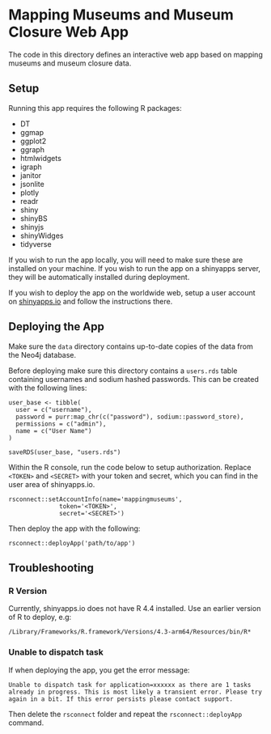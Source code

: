 # Mapping Museums and Museum Closure Web App

The code in this directory defines an interactive web app based on mapping museums and museum closure data.

## Setup

Running this app requires the following R packages:

- DT
- ggmap
- ggplot2
- ggraph
- htmlwidgets
- igraph
- janitor
- jsonlite
- plotly
- readr
- shiny
- shinyBS
- shinyjs
- shinyWidges
- tidyverse

If you wish to run the app locally, you will need to make sure these are installed on your machine. If you wish to run the app on a shinyapps server, they will be automatically installed during deployment.

If you wish to deploy the app on the worldwide web, setup a user account on [shinyapps.io](https://shinyapps.io) and follow the instructions there.

## Deploying the App

Make sure the `data` directory contains up-to-date copies of the data from the Neo4j database.

Before deploying make sure this directory contains a `users.rds` table containing usernames and sodium hashed passwords. This can be created with the following lines:

```
user_base <- tibble(
  user = c("username"),
  password = purr:map_chr(c("password"), sodium::password_store),
  permissions = c("admin"),
  name = c("User Name")
)

saveRDS(user_base, "users.rds")
```

Within the R console, run the code below to setup authorization. Replace `<TOKEN>` and `<SECRET>` with your token and secret, which you can find in the user area of shinyapps.io.

```
rsconnect::setAccountInfo(name='mappingmuseums',
			  token='<TOKEN>',
			  secret='<SECRET>')
```

Then deploy the app with the following:

```
rsconnect::deployApp('path/to/app')
```

## Troubleshooting

### R Version

Currently, shinyapps.io does not have R 4.4 installed. Use an earlier version of R to deploy, e.g:

```
/Library/Frameworks/R.framework/Versions/4.3-arm64/Resources/bin/R*    
```

### Unable to dispatch task

If when deploying the app, you get the error message:

```
Unable to dispatch task for application=xxxxxx as there are 1 tasks already in progress. This is most likely a transient error. Please try again in a bit. If this error persists please contact support.
```

Then delete the `rsconnect` folder and repeat the ```rsconnect::deployApp``` command.
